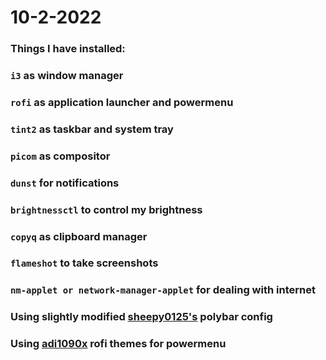 # 10-2-2022

### Things I have installed:
### `i3` as window manager
### `rofi` as application launcher and powermenu
### `tint2` as taskbar and system tray
### `picom` as compositor
### `dunst` for notifications
### `brightnessctl` to control my brightness
### `copyq` as clipboard manager
### `flameshot` to take screenshots
### `nm-applet or network-manager-applet` for dealing with internet

### Using slightly modified [sheepy0125's](https://github.com/sheepy0125) polybar config
### Using [adi1090x](https://github.com/adi1090x/rofi) rofi themes for powermenu